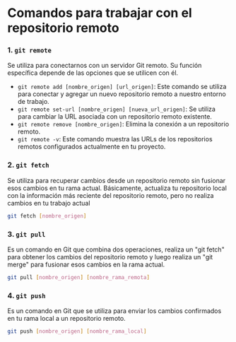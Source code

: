 # Comandos para trabajar con el repositorio remoto

### 1. `git remote`

Se utiliza para conectarnos con un servidor Git remoto. Su función específica depende de las opciones que se utilicen con él.

- `git remote add [nombre_origen] [url_origen]`: Este comando se utiliza para conectar y agregar un nuevo repositorio remoto a nuestro entorno de trabajo.
- `git remote set-url [nombre_origen] [nueva_url_origen]`: Se utiliza para cambiar la URL asociada con un repositorio remoto existente.
- `git remote remove [nombre_origen]`: Elimina la conexión a un repositorio remoto.
- `git remote -v`: Este comando muestra las URLs de los repositorios remotos configurados actualmente en tu proyecto.

### 2. `git fetch`

Se utiliza para recuperar cambios desde un repositorio remoto sin fusionar esos cambios en tu rama actual. Básicamente, actualiza tu repositorio local con la información más reciente del repositorio remoto, pero no realiza cambios en tu trabajo actual

```bash
git fetch [nombre_origen]
```

### 3. `git pull`

Es un comando en Git que combina dos operaciones, realiza un "git fetch" para obtener los cambios del repositorio remoto y luego realiza un "git merge" para fusionar esos cambios en la rama actual.

```bash
git pull [nombre_origen] [nombre_rama_remota]
```

### 4. `git push`

Es un comando en Git que se utiliza para enviar los cambios confirmados en tu rama local a un repositorio remoto.

```bash
git push [nombre_origen] [nombre_rama_local]
```
